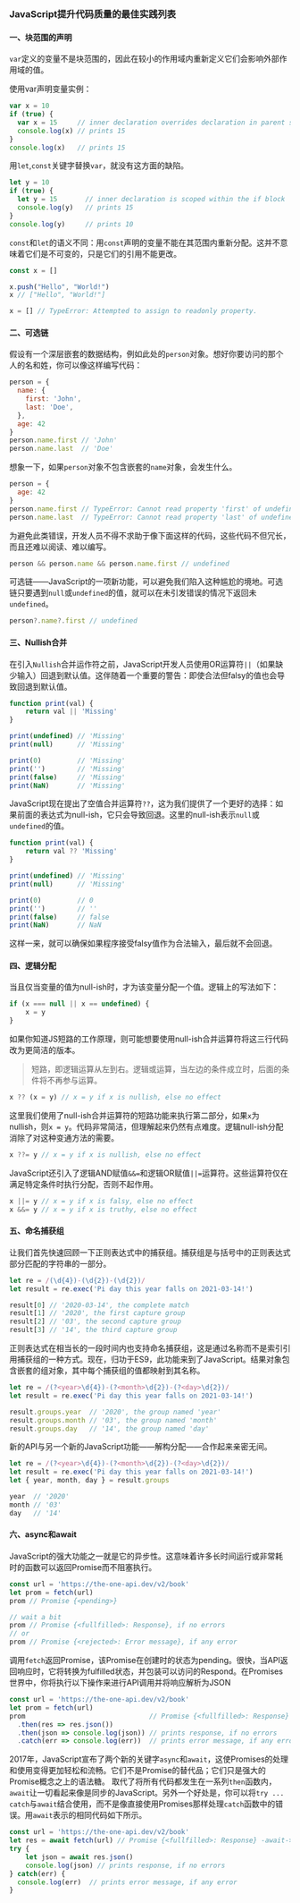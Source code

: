### JavaScript提升代码质量的最佳实践列表

#### 一、块范围的声明

`var`定义的变量不是块范围的，因此在较小的作用域内重新定义它们会影响外部作用域的值。

使用var声明变量实例：
```javascript
var x = 10
if (true) {
  var x = 15     // inner declaration overrides declaration in parent scope
  console.log(x) // prints 15
}
console.log(x)   // prints 15
```

用`let`,`const`关键字替换`var`，就没有这方面的缺陷。

```javascript
let y = 10
if (true) {
  let y = 15       // inner declaration is scoped within the if block
  console.log(y)   // prints 15
}
console.log(y)     // prints 10
```

`const`和`let`的语义不同：用`const`声明的变量不能在其范围内重新分配。这并不意味着它们是不可变的，只是它们的引用不能更改。

```javascript
const x = []

x.push("Hello", "World!")
x // ["Hello", "World!"]

x = [] // TypeError: Attempted to assign to readonly property.
```

#### 二、可选链
假设有一个深层嵌套的数据结构，例如此处的`person`对象。想好你要访问的那个人的名和姓，你可以像这样编写代码：

```javascript
person = {
  name: {
    first: 'John',
    last: 'Doe',
  },
  age: 42
}
person.name.first // 'John'
person.name.last  // 'Doe'
```

想象一下，如果`person`对象不包含嵌套的`name`对象，会发生什么。

```javascript
person = {
  age: 42
}
person.name.first // TypeError: Cannot read property 'first' of undefined
person.name.last  // TypeError: Cannot read property 'last' of undefined
```

为避免此类错误，开发人员不得不求助于像下面这样的代码，这些代码不但冗长，而且还难以阅读、难以编写。

```javascript
person && person.name && person.name.first // undefined
```

可选链——JavaScript的一项新功能，可以避免我们陷入这种尴尬的境地。可选链只要遇到`null`或`undefined`的值，就可以在未引发错误的情况下返回未`undefined`。

```javascript
person?.name?.first // undefined
```

#### 三、Nullish合并

在引入`Nullish`合并运作符之前，JavaScript开发人员使用OR运算符`||`（如果缺少输入）回退到默认值。这伴随着一个重要的警告：即使合法但falsy的值也会导致回退到默认值。

```javascript
function print(val) {
    return val || 'Missing'
}

print(undefined) // 'Missing'
print(null)      // 'Missing'

print(0)         // 'Missing'
print('')        // 'Missing'
print(false)     // 'Missing'
print(NaN)       // 'Missing'
```

JavaScript现在提出了空值合并运算符`??`，这为我们提供了一个更好的选择：如果前面的表达式为null-ish，它只会导致回退。这里的null-ish表示`null`或`undefined`的值。

```javascript
function print(val) {
    return val ?? 'Missing'
}

print(undefined) // 'Missing'
print(null)      // 'Missing'

print(0)         // 0
print('')        // ''
print(false)     // false
print(NaN)       // NaN
```
这样一来，就可以确保如果程序接受falsy值作为合法输入，最后就不会回退。

#### 四、逻辑分配

当且仅当变量的值为null-ish时，才为该变量分配一个值。逻辑上的写法如下：

```javascript
if (x === null || x == undefined) {
    x = y
}
```

如果你知道JS短路的工作原理，则可能想要使用null-ish合并运算符将这三行代码改为更简洁的版本。

> 短路，即逻辑运算从左到右。逻辑或运算，当左边的条件成立时，后面的条件将不再参与运算。

```javascript
x ?? (x = y) // x = y if x is nullish, else no effect
```

这里我们使用了null-ish合并运算符的短路功能来执行第二部分，如果`x`为nullish，则`x = y`。代码非常简洁，但理解起来仍然有点难度。逻辑null-ish分配消除了对这种变通方法的需要。

```javascript
x ??= y // x = y if x is nullish, else no effect
```

JavaScript还引入了逻辑AND赋值`&&=`和逻辑OR赋值`||=`运算符。这些运算符仅在满足特定条件时执行分配，否则不起作用。

```javascript
x ||= y // x = y if x is falsy, else no effect
x &&= y // x = y if x is truthy, else no effect
```

#### 五、命名捕获组

让我们首先快速回顾一下正则表达式中的捕获组。捕获组是与括号中的正则表达式部分匹配的字符串的一部分。

```javascript
let re = /(\d{4})-(\d{2})-(\d{2})/
let result = re.exec('Pi day this year falls on 2021-03-14!')

result[0] // '2020-03-14', the complete match
result[1] // '2020', the first capture group
result[2] // '03', the second capture group
result[3] // '14', the third capture group
```

正则表达式在相当长的一段时间内也支持命名捕获组，这是通过名称而不是索引引用捕获组的一种方式。现在，归功于ES9，此功能来到了JavaScript。结果对象包含嵌套的组对象，其中每个捕获组的值都映射到其名称。

```javascript
let re = /(?<year>\d{4})-(?<month>\d{2})-(?<day>\d{2})/
let result = re.exec('Pi day this year falls on 2021-03-14!')

result.groups.year  // '2020', the group named 'year'
result.groups.month // '03', the group named 'month'
result.groups.day   // '14', the group named 'day'
```

新的API与另一个新的JavaScript功能——解构分配——合作起来亲密无间。

```javascript
let re = /(?<year>\d{4})-(?<month>\d{2})-(?<day>\d{2})/
let result = re.exec('Pi day this year falls on 2021-03-14!')
let { year, month, day } = result.groups

year  // '2020'
month // '03'
day   // '14'
```

#### 六、async和await
JavaScript的强大功能之一就是它的异步性。这意味着许多长时间运行或非常耗时的函数可以返回Promise而不阻塞执行。

```javascript
const url = 'https://the-one-api.dev/v2/book'
let prom = fetch(url)
prom // Promise {<pending>}

// wait a bit
prom // Promise {<fullfilled>: Response}, if no errors
// or
prom // Promise {<rejected>: Error message}, if any error
```

调用`fetch`返回Promise，该Promise在创建时的状态为pending。很快，当API返回响应时，它将转换为fulfilled状态，并包装可以访问的Respond。在Promises世界中，你将执行以下操作来进行API调用并将响应解析为JSON

```javascript
const url = 'https://the-one-api.dev/v2/book'
let prom = fetch(url)
prom                               // Promise {<fullfilled>: Response}
  .then(res => res.json())
  .then(json => console.log(json)) // prints response, if no errors
  .catch(err => console.log(err))  // prints error message, if any error
```

2017年，JavaScript宣布了两个新的关键字`async`和`await`，这使Promises的处理和使用变得更加轻松和流畅。它们不是Promise的替代品；它们只是强大的Promise概念之上的语法糖。
取代了将所有代码都发生在一系列`then`函数内，`await`让一切看起来像是同步的JavaScript。另外一个好处是，你可以将`try ... catch`与`await`结合使用，而不是像直接使用Promises那样处理`catch`函数中的错误。用`await`表示的相同代码如下所示。

```javascript
const url = 'https://the-one-api.dev/v2/book'
let res = await fetch(url) // Promise {<fullfilled>: Response} -await-> Response
try {
    let json = await res.json()
    console.log(json) // prints response, if no errors
} catch(err) {
  console.log(err)  // prints error message, if any error
}
```

